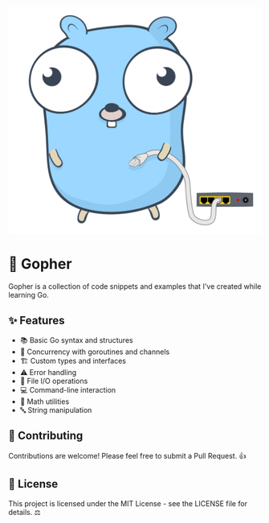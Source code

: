 ![Gopher](https://github.com/denismurphy/gopher/blob/main/_gopher.svg?raw=true&version=1)

# 🚀 Gopher

Gopher is a collection of code snippets and examples that I've created while learning Go. 

## ✨ Features

- 📚 Basic Go syntax and structures
- 🔄 Concurrency with goroutines and channels
- 🏗️ Custom types and interfaces
- ⚠️ Error handling
- 📁 File I/O operations
- 💻 Command-line interaction
- 🧮 Math utilities
- 🔤 String manipulation

## 🤝 Contributing

Contributions are welcome! Please feel free to submit a Pull Request. 👍

## 📄 License

This project is licensed under the MIT License - see the LICENSE file for details. ⚖️